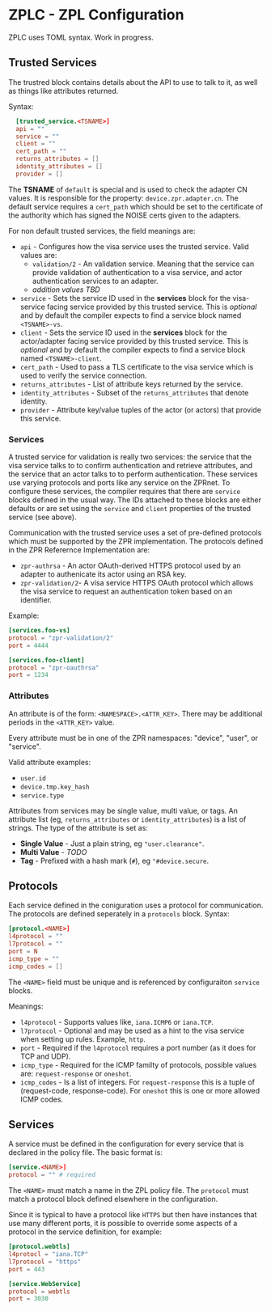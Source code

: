# ZPLC - ZPL Configuration

ZPLC uses TOML syntax.  Work in progress.


## Trusted Services

The trustred block contains details about the API to use to talk to it, as
well as things like attributes returned.

Syntax:

```toml
  [trusted_service.<TSNAME>]
  api = ""
  service = ""
  client = ""
  cert_path = ""
  returns_attributes = []
  identity_attributes = []
  provider = []
```

The **TSNAME** of `default` is special and is used to check the adapter CN values.
It is responsible for the property: `device.zpr.adapter.cn`.  The default
service requires a `cert_path` which should be set to the certificate of the
authority which has signed the NOISE certs given to the adapters.

For non default trusted services, the field meanings are:

* `api` - Configures how the visa service uses the trusted service. Valid values are:
  * `validation/2` - An validation service.  Meaning that the service can provide
     validation of authentication to a visa service, and actor authentication services
     to an adapter.
  * *addition values TBD*
* `service` - Sets the service ID used in the **services** block for the visa-service
  facing service provided by this trusted service.  This is *optional* and by default
  the compiler expects to find a service block named `<TSNAME>-vs`.
* `client` - Sets the service ID used in the **services** block for the actor/adapter
  facing service provided by this trusted service.  This is *optional* and by default
  the compiler expects to find a service block named `<TSNAME>-client`.
* `cert_path` - Used to pass a TLS certificate to the visa service which is used to
  verify the service connection.
* `returns_attributes` - List of attribute keys returned by the service.
* `identity_attributes` - Subset of the `returns_attributes` that denote identity.
* `provider` - Attribute key/value tuples of the actor (or actors) that provide this service.


### Services

A trusted service for validation is really two services: the service that the visa service
talks to to confirm authentication and retrieve attributes, and the service that an actor
talks to to perform authentication.  These services use varying protocols and ports like
any service on the ZPRnet.  To configure these services, the compiler requires that there
are `service` blocks defined in the usual way.  The IDs attached to these blocks are either
defaults or are set using the `service` and `client` properties of the trusted service
(see above).

Communication with the trusted service uses a set of pre-defined protocols which must be
supported by the ZPR implementation.  The protocols defined in the ZPR Referernce
Implementation are:

* `zpr-authrsa` - An actor OAuth-derived HTTPS protocol used by an adapter to authenicate its
  actor using an RSA key.
* `zpr-validation/2`- A visa service HTTPS OAuth protocol which allows the visa service to
  request an authentication token based on an identifier.

Example:

```toml
[services.foo-vs]
protocol = "zpr-validation/2"
port = 4444

[services.foo-client]
protocol = "zpr-oauthrsa"
port = 1234
```



### Attributes

An attribute is of the form: `<NAMESPACE>.<ATTR_KEY>`.  There may be additional periods
in the `<ATTR_KEY>` value.

Every attribute must be in one of the ZPR namespaces: "device", "user", or "service".

Valid attribute examples:
* `user.id`
* `device.tmp.key_hash`
* `service.type`

Attributes from services may be single value, multi value, or tags.  An attribute list
(eg, `returns_attributes` or `identity_attributes`) is a list of strings.  The type of
the attribute is set as:

* **Single Value** - Just a plain string, eg `"user.clearance"`.
* **Multi Value** - *TODO*
* **Tag** - Prefixed with a hash mark (`#`), eg `"#device.secure`.



## Protocols

Each service defined in the coniguration uses a protocol for communication. The protocols
are defined seperately in a `protocols` block.  Syntax:

```toml
[protocol.<NAME>]
l4protocol = ""
l7protocol = ""
port = N
icmp_type = ""
icmp_codes = []
```

The `<NAME>` field must be unique and is referenced by configuraiton `service` blocks.

Meanings:
* `l4protocol` - Supports values like, `iana.ICMP6` or `iana.TCP`.
* `l7protocol` - Optional and may be used as a hint to the visa service when setting up rules.
  Example, `http`.
* `port` - Required if the `l4protocol` requires a port number (as it does for TCP and UDP).
* `icmp_type` - Required for the ICMP familty of protocols, possible values are:
  `request-response` or `oneshot`.
* `icmp_codes` - Is a list of integers.  For `request-response` this is a tuple of
  (request-code, response-code).  For `oneshot` this is one or more allowed ICMP codes.


## Services

A service must be defined in the configuration for every service that is
declared in the policy file.  The basic format is:

```toml
[service.<NAME>]
protocol = "" # required
```

The `<NAME>` must match a name in the ZPL policy file.  The `protocol` must match a
protocol block defined elsewhere in the configuration.

Since it is typical to have a protocol like `HTTPS` but then have instances that
use many different ports, it is possible to override some aspects of a protocol in
the service definition, for example:

```toml
[protocol.webtls]
l4protocl = "iana.TCP"
l7protocol = "https"
port = 443

[service.WebService]
protocol = webtls
port = 3030
```

